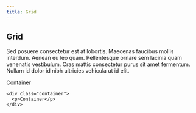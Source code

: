 ```yaml
---
title: Grid
---
```


## Grid

Sed posuere consectetur est at lobortis. Maecenas faucibus mollis interdum. Aenean eu leo quam. Pellentesque ornare sem lacinia quam venenatis vestibulum. Cras mattis consectetur purus sit amet fermentum. Nullam id dolor id nibh ultricies vehicula ut id elit.

<div class="container">
  <p>Container</p>
</div>

```
<div class="container">
  <p>Container</p>
</div>
```

